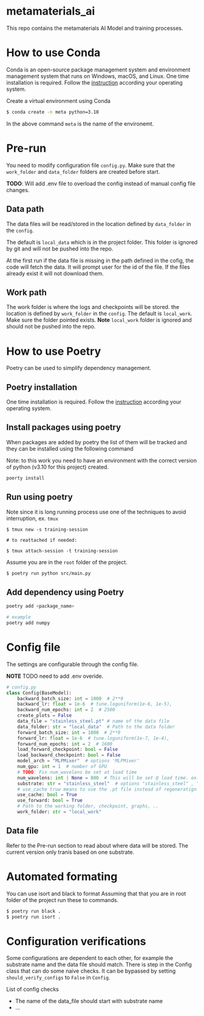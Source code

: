 # metamaterials_ai
This repo contains the metamaterials AI Model and training processes.

# How to use Conda
Conda is an open-source package management system and environment management system that runs on Windows, macOS, and Linux. 
One time installation is required. Follow the [instruction](https://docs.conda.io/projects/conda/en/latest/user-guide/install/linux.html) according your operating system.

Create a virtual environment using Conda 

```bash
$ conda create -n meta python=3.10
```
In the above command `meta` is the name of the environemt.

# Pre-run 

You need to modify configuration file `config.py`. Make sure that the `work_folder` and `data_folder` folders are created before start.

**TODO**: Will add .env file to overload the config instead of manual config file changes.

## Data path
The data files will be read/stored in the location defined by `data_folder` in the `config`. 

The default is `local_data` which is in the project folder. This folder is ignored by git and will not be pushed into the repo.

At the first run if the data file is missing in the path defined in the cofig, the code will fetch the data. It will prompt user for the id of the file. If the files already exist it will not download them.

## Work path
The work folder is where the logs and checkpoints will be stored. the location is defined by `work_folder` in the `config`. The default is `local_work`. Make sure the folder pointed exists. **Note** `local_work` folder is ignored and should not be pushed into the repo.


# How to use Poetry
Poetry can be used to simplify dependency management.

## Poetry installation 
One time installation is required. Follow the [instruction](https://python-poetry.org/docs/master/) according your operating system.

## Install packages using poetry

When packages are added by poetry the list of them will be tracked and they can be installed using the following command

Note: to this work you need to have an environment with the correct version of python (v3.10 for this project) created.

```bash
poerty install
```
## Run using poetry
Note since it is long running process use one of the techniques to avoid interruption, ex. `tmux`

```
$ tmux new -s training-session

# to reattached if needed:

$ tmux attach-session -t training-session
```

Assume you are in the `root` folder of the project.

```bash
$ poetry run python src/main.py
```

## Add dependency using Poetry

```bash
poetry add <package_name>

# example
poetry add numpy
```


# Config file
The settings are configurable through the config file.

**NOTE** TODO need to add .env overide.

```python
# config.py
class Config(BaseModel):
    backward_batch_size: int = 1000  # 2**9
    backward_lr: float = 1e-6  # tune.loguniform(1e-6, 1e-5),
    backward_num_epochs: int = 2  # 2500
    create_plots = False
    data_file = "stainless_steel.pt" # name of the data file 
    data_folder: str = "local_data"  # Path to the data folder
    forward_batch_size: int = 1000  # 2**9
    forward_lr: float = 1e-6  # tune.loguniform(1e-7, 1e-4),
    forward_num_epochs: int = 2  # 1600
    load_forward_checkpoint: bool = False
    load_backward_checkpoint: bool = False
    model_arch = "MLPMixer"  # options 'MLPMixer'
    num_gpu: int = 1  # number of GPU
    # TODO: Fix num_wavelens be set at load time
    num_wavelens: int | None = 800  # This will be set @ load time. ex. 800
    substrate: str = "stainless_steel"  # options "stainless_steel" , "inconel"
    # use_cache truw means to use the .pt file instead of regeneratign this
    use_cache: bool = True  
    use_forward: bool = True
    # Path to the working folder, checkpoint, graphs, ..
    work_folder: str = "local_work"
```
## Data file
Refer to the Pre-run section to read about where data will be stored.
The current version only tranis based on one substrate. 

# Automated formating
You can use isort and black to format 
Assuming that that you are in root folder of the project run these to commands.

```bash
$ poetry run black .
$ poetry run isort .
```

# Configuration verifications
Some configurations are dependent to each other, for example the substrate name and the data file should match. There is step in the Config class that can do some naive checks. It can be bypassed by setting `should_verify_configs` to `False` in `Config`.

List of config checks
- The name of the data_file should start with substrate name
- ...
